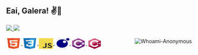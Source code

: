 ## Eai, Galera! ✌🍃
 <div>
  <a href="https://github.com/Whoami77-afk">
  <img height="180em" src="https://github-readme-stats.vercel.app/api?username=Whoami77-afk&show_icons=true&theme=radical&include_all_commits=true&count_private=true"/>
  <img height="180em" src="https://github-readme-stats.vercel.app/api/top-langs/?username=Whoami77-afk&layout=compact&langs_count=7&theme=radical"/>
 </div>
 
  <div style="display: inline_block"><br>
  <img align="center" alt="Whoami-HTML" height="30" width="40" src="https://github.com/devicons/devicon/blob/master/icons/html5/html5-original.svg">
  <img align="center" alt="Whoami-CSS" height="30" width="40" src="https://github.com/devicons/devicon/blob/master/icons/css3/css3-original.svg">
  <img align="center" alt="Whoami-JS" height="30" width="40" src="https://github.com/devicons/devicon/blob/master/icons/javascript/javascript-original.svg">
  <img align="center" alt="Whoami-Lua" height="30" width="40" src="https://github.com/devicons/devicon/blob/master/icons/lua/lua-original.svg">
  <img align="center" alt="Whoami-Csharp" height="30" width="40" src="https://raw.githubusercontent.com/devicons/devicon/master/icons/csharp/csharp-original.svg">
  <img align="center" alt="Whoami-C++" height="30" width="40" src="https://github.com/devicons/devicon/blob/master/icons/cplusplus/cplusplus-original.svg">
  <img align="right" alt="Whoami-Anonymous" src="https://media.giphy.com/media/i1zNFnz0skz4s/giphy.gif">
</div>
  
  ##
 

